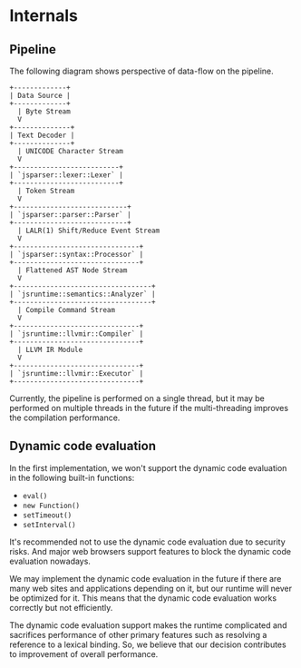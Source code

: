 # Internals

## Pipeline

The following diagram shows perspective of data-flow on the pipeline.

```
+-------------+
| Data Source |
+-------------+
  | Byte Stream
  V
+--------------+
| Text Decoder |
+--------------+
  | UNICODE Character Stream
  V
+--------------------------+
| `jsparser::lexer::Lexer` |
+--------------------------+
  | Token Stream
  V
+----------------------------+
| `jsparser::parser::Parser` |
+----------------------------+
  | LALR(1) Shift/Reduce Event Stream
  V
+-------------------------------+
| `jsparser::syntax::Processor` |
+-------------------------------+
  | Flattened AST Node Stream
  V
+----------------------------------+
| `jsruntime::semantics::Analyzer` |
+----------------------------------+
  | Compile Command Stream
  V
+-------------------------------+
| `jsruntime::llvmir::Compiler` |
+-------------------------------+
  | LLVM IR Module
  V
+-------------------------------+
| `jsruntime::llvmir::Executor` |
+-------------------------------+
```

Currently, the pipeline is performed on a single thread, but it may be performed on multiple
threads in the future if the multi-threading improves the compilation performance.

## Dynamic code evaluation

In the first implementation, we won't support the dynamic code evaluation in the following built-in
functions:

* `eval()`
* `new Function()`
* `setTimeout()`
* `setInterval()`

It's recommended not to use the dynamic code evaluation due to security risks.  And major web
browsers support features to block the dynamic code evaluation nowadays.

We may implement the dynamic code evaluation in the future if there are many web sites and
applications depending on it, but our runtime will never be optimized for it.  This means that the
dynamic code evaluation works correctly but not efficiently.

The dynamic code evaluation support makes the runtime complicated and sacrifices performance of
other primary features such as resolving a reference to a lexical binding.  So, we believe that our
decision contributes to improvement of overall performance.
